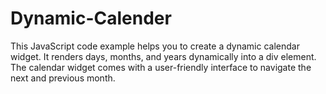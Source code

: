 # Dynamic-Calender
This JavaScript code example helps you to create a dynamic calendar widget. It renders days, months, and years dynamically into a div element. The calendar widget comes with a user-friendly interface to navigate the next and previous month.
